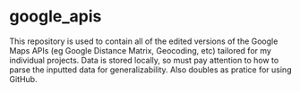 # google_apis
This repository is used to contain all of the edited versions of the Google Maps APIs (eg Google Distance Matrix, Geocoding, etc) tailored for my individual projects. Data is stored locally, so must pay attention to how to parse the inputted data for generalizability.
Also doubles as pratice for using GitHub.

